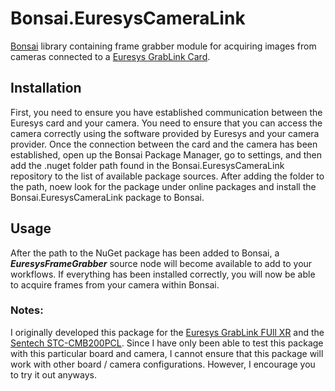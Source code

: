 # Bonsai.EuresysCameraLink
[Bonsai](https://bonsai-rx.org/) library containing frame grabber module for acquiring images from cameras connected to a [Euresys GrabLink Card](https://www.euresys.com/Products/Frame-Grabbers/Grablink-series).

## Installation
First, you need to ensure you have established communication between the Euresys card and your camera. You need to ensure that you can access the camera correctly using the software provided by Euresys and your camera provider.
Once the connection between the card and the camera has been established, open up the Bonsai Package Manager, go to settings, and then add the .nuget folder path found in the Bonsai.EuresysCameraLink repository to the list of available package sources.
After adding the folder to the path, noew look for the package under online packages and install the Bonsai.EuresysCameraLink package to Bonsai.

## Usage
After the path to the NuGet package has been added to Bonsai, a ***EuresysFrameGrabber*** source node will become available to add to your workflows. 
If everything has been installed correctly, you will now be able to acquire frames from your camera within Bonsai.

### Notes:
I originally developed this package for the [Euresys GrabLink FUll XR](https://www.euresys.com/Products/Frame-Grabbers/Grablink-series/Grablink-Full-XR) and the [Sentech STC-CMB200PCL](http://www.sentechamerica.com/En/Cameras/CameraLink/STC-CMB200PCL).
Since I have only been able to test this package with this particular board and camera, I cannot ensure that this package will work with other board / camera configurations. However, I encourage you to try it out anyways.
